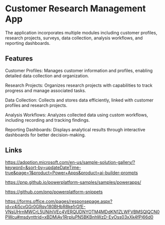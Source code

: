 # Customer Research Management App

The application incorporates multiple modules including customer profiles, research projects, surveys, data collection, analysis workflows, and reporting dashboards.

## Features

Customer Profiles: Manages customer information and profiles, enabling detailed data collection and organization.

Research Projects: Organizes research projects with capabilities to track progress and manage associated tasks.

Data Collection: Collects and stores data efficiently, linked with customer profiles and research projects.

Analysis Workflows: Analyzes collected data using custom workflows, including recording and tracking findings.

Reporting Dashboards: Displays analytical results through interactive dashboards for better decision-making.

## Links

https://adoption.microsoft.com/en-us/sample-solution-gallery/?keyword=&sort-by=updateDateTime-true&page=1&product=Power+Apps&product=ai-builder-prompts

https://pnp.github.io/powerplatform-samples/samples/powerapps/

https://github.com/pnp/powerplatform-snippets

https://forms.office.com/pages/responsepage.aspx?id=v4j5cvGGr0GRqy180BHbR8ke1rGfE-VNsUHrnMWCrL5UNjhIVEc4VERQUDNYOTM4MDdKN1ZLWFVBMSQlQCN0PWcu#msdynttrid=xBDMiAv1RrpluPN5BKBnhWzD-EyOss03xXk4fPj66d0

